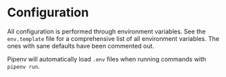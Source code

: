 # Configuration

All configuration is performed through environment variables. See the
`env.template` file for a comprehensive list of all environment variables. The
ones with sane defaults have been commented out.

Pipenv will automatically load `.env` files when running commands with
`pipenv run`.